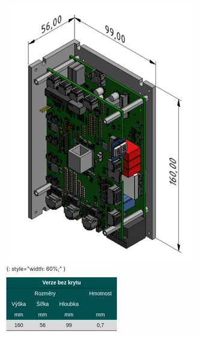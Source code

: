 <!--## Rozměry zařízení-->
![TGZ-S-48-50/100 Dimmensions](../img/dim.png){: style="width: 60%;" }

<style type="text/css">
.tg  {border-collapse:collapse;border-spacing:0;}
.tg td{border-style:solid;border-width:0px;font-family:Arial, sans-serif;font-size:14px;overflow:hidden;
  padding:6px 14px;word-break:normal;}
.tg th{border-style:solid;border-width:0px;font-family:Arial, sans-serif;font-size:14px;font-weight:normal;
  overflow:hidden;padding:6px 14px;word-break:normal;}
.tg .tg-3i24{background-color:#005050;color:#ffffff;text-align:center;vertical-align:top}
.tg .tg-wpd1{background-color:#005050;color:#ffffff;font-weight:bold;text-align:center;vertical-align:top}
.tg .tg-x53t{background-color:#d9d9d9;text-align:center;vertical-align:top}
</style>
<table class="tg">
<thead>
  <tr>
    <th class="tg-wpd1" colspan="7">Verze bez krytu</th>
  </tr>
</thead>
<tbody>
  <tr>
    <td class="tg-3i24" colspan="3">Rozměry</td>
    <td class="tg-3i24" rowspan="2">Hmotnost</td>
  </tr>
  <tr>
    <td class="tg-3i24">Výška</td>
    <td class="tg-3i24">Šířka</td>
    <td class="tg-3i24">Hloubka</td>
  </tr>
  <tr>
    <td class="tg-3i24">mm</td>
    <td class="tg-3i24">mm</td>
    <td class="tg-3i24">mm</td>
    <td class="tg-3i24">mm</td>
  </tr>
  <tr>
    <td class="tg-x53t">160</td>
    <td class="tg-x53t">56</td>
    <td class="tg-x53t">99</td>
    <td class="tg-x53t">0,7</td>
  </tr>
</tbody>
</table>